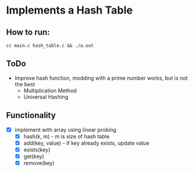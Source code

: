 # Implements a Hash Table

## How to run:
```
cc main.c hash_table.c && ./a.out
```

## ToDo

- Improve hash function, modding with a prime number works, but is not the best
    - Multiplication Method
    - Universal Hashing

## Functionality

- [X] implement with array using linear probing
    - [X] hash(k, m) - m is size of hash table
    - [X] add(key, value) - if key already exists, update value
    - [X] exists(key)
    - [X] get(key)
    - [X] remove(key)